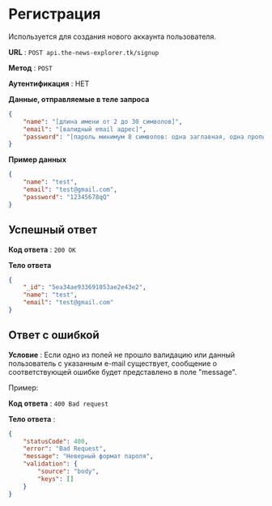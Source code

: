 # Регистрация

Используется для создания нового аккаунта пользователя.

**URL** : `POST api.the-news-explorer.tk/signup`

**Метод** : `POST`

**Аутентификация** : НЕТ

**Данные, отправляемые в теле запроса**

```json
{
    "name": "[длина имени от 2 до 30 символов]",
    "email": "[валидный email адрес]",
    "password": "[пароль минимум 8 символов: одна заглавная, одна прописная буква и одна цифра]"
}
```

**Пример данных**

```json
{
    "name": "test",
    "email": "test@gmail.com",
    "password": "12345678qQ"
}
```

## Успешный ответ

**Код ответа** : `200 OK`

**Тело ответа**

```Json
{
    "_id": "5ea34ae933691053ae2e43e2",
    "name": "test",
    "email": "test@gmail.com"
}
```

## Ответ с ошибкой

**Условие** : Если одно из полей не прошло валидацию или данный пользователь с указанным e-mail существует, сообщение о соответствующей ошибке будет представлено в поле "message".  
  
  Пример:

**Код ответа** : `400 Bad request`

**Тело ответа** :

```json
{
    "statusCode": 400,
    "error": "Bad Request",
    "message": "Неверный формат пароля",
    "validation": {
        "source": "body",
        "keys": []
    }
}
```
